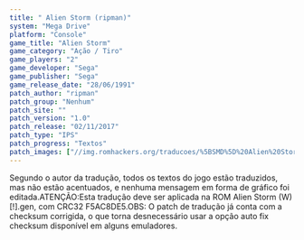 ```yaml
---
title: " Alien Storm (ripman)"
system: "Mega Drive"
platform: "Console"
game_title: "Alien Storm"
game_category: "Ação / Tiro"
game_players: "2"
game_developer: "Sega"
game_publisher: "Sega"
game_release_date: "28/06/1991"
patch_author: "ripman"
patch_group: "Nenhum"
patch_site: ""
patch_version: "1.0"
patch_release: "02/11/2017"
patch_type: "IPS"
patch_progress: "Textos"
patch_images: ["//img.romhackers.org/traducoes/%5BSMD%5D%20Alien%20Storm%20-%20ripman%20-%201.png","//img.romhackers.org/traducoes/%5BSMD%5D%20Alien%20Storm%20-%20ripman%20-%202.png","//img.romhackers.org/traducoes/%5BSMD%5D%20Alien%20Storm%20-%20ripman%20-%203.png"]
---
```

Segundo o autor da tradução, todos os textos do jogo estão traduzidos, mas não estão acentuados, e nenhuma mensagem em forma de gráfico foi editada.ATENÇÃO:Esta tradução deve ser aplicada na ROM Alien Storm (W) [!].gen, com CRC32 F5AC8DE5.OBS: O patch de tradução já conta com a checksum corrigida, o que torna desnecessário usar a opção auto fix checksum disponível em alguns emuladores.